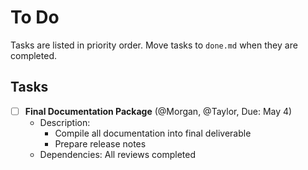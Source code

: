 # To Do

Tasks are listed in priority order. Move tasks to `done.md` when they are completed.

## Tasks

- [ ] **Final Documentation Package** (@Morgan, @Taylor, Due: May 4)
  - Description:
    - Compile all documentation into final deliverable
    - Prepare release notes
  - Dependencies: All reviews completed 